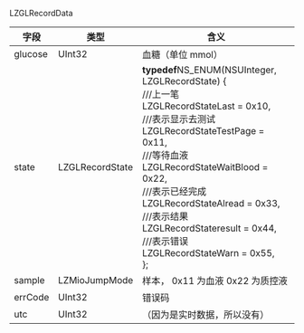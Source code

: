 LZGLRecordData

| 字段 | 类型 | 含义 |
| --- | --- | --- |
| glucose | UInt32 | 血糖（单位 mmol） |
| state | LZGLRecordState | **typedef**NS_ENUM(NSUInteger, LZGLRecordState) {<br />///上一笔<br />LZGLRecordStateLast = 0x10,<br />///表示显示去测试<br />LZGLRecordStateTestPage = 0x11,<br />///等待血液<br />LZGLRecordStateWaitBlood = 0x22,<br />///表示已经完成<br />LZGLRecordStateAlread = 0x33,<br />///表示结果<br />LZGLRecordStateresult = 0x44,<br />///表示错误<br />LZGLRecordStateWarn = 0x55,<br />}; |
| sample | LZMioJumpMode | 样本， 0x11 为血液 0x22 为质控液 |
| errCode | UInt32 | 错误码 |
| utc | UInt32 | （因为是实时数据，所以没有） |


